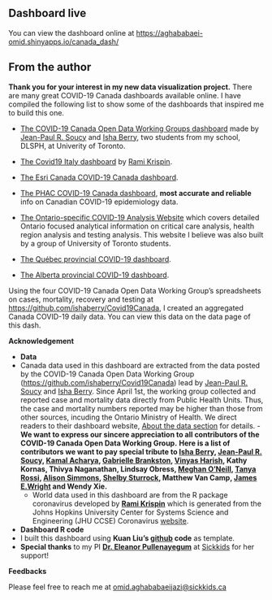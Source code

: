 
<!-- README.md is generated from README.Rmd. Please edit that file -->

## Dashboard live

You can view the dashboard online at
<https://aghababaei-omid.shinyapps.io/canada_dash/>

## From the author

**Thank you for your interest in my new data visualization project.**
There are many great COVID-19 Canada dashboards available online. I have
compiled the following list to show some of the dashboards that inspired
me to build this one.

  - [The COVID-19 Canada Open Data Working Groups
    dashboard](https://art-bd.shinyapps.io/covid19canada/) made by
    [Jean-Paul R. Soucy](https://twitter.com/JPSoucy) and [Isha
    Berry](https://twitter.com/ishaberry2), two students from my school,
    DLSPH, at Univerity of Toronto.

  - [The Covid19 Italy
    dashboard](https://github.com/RamiKrispin/italy_dash) by [Rami
    Krispin](https://twitter.com/Rami_Krispin).

  - [The Esri Canada COVID-19 Canada
    dashboard](https://resources-covid19canada.hub.arcgis.com/).

  - [The PHAC COVID-19 Canada
    dashboard](https://experience.arcgis.com/experience/2f1a13ca0b29422f9b34660f0b705043/),
    **most accurate and reliable** info on Canadian COVID-19
    epidemiology data.

  - [The Ontario-specific COVID-19 Analysis
    Website](https://howsmyflattening.ca/#/analysis) which covers
    detailed Ontario focused analytical information on critical care
    analysis, health region analysis and testing analysis. This website
    I believe was also built by a group of University of Toronto
    students.

  - [The Québec provincial COVID-19
    dashboard](https://www.inspq.qc.ca/covid-19/donnees).

  - [The Alberta provincial COVID-19
    dashboard](https://covid19stats.alberta.ca/).

Using the four COVID-19 Canada Open Data Working Group’s spreadsheets on
cases, mortality, recovery and testing at
<https://github.com/ishaberry/Covid19Canada>, I created an aggregated
Canada COVID-19 daily data. You can view this data on the data page of
this dash.

**Acknowledgement**

  - **Data**
  - Canada data used in this dashboard are extracted from the data
    posted by the COVID-19 Canada Open Data Working Group
    (<https://github.com/ishaberry/Covid19Canada>) lead by [Jean-Paul R.
    Soucy](https://twitter.com/JPSoucy) and [Isha
    Berry](https://twitter.com/ishaberry2). Since April 1st, the working
    group collected and reported case and mortality data directly from
    Public Health Units. Thus, the case and mortality numbers reported
    may be higher than those from other sources, incuding the Ontario
    Ministry of Health. We direct readers to their dashboard website,
    [About the data section](https://art-bd.shinyapps.io/covid19canada/)
    for details. - **We want to express our sincere appreciation to all
    contributors of the COVID-19 Canada Open Data Working Group.**
    **Here is a list of contributors we want to pay special tribute to
    [Isha Berry](https://twitter.com/ishaberry2), [Jean-Paul R.
    Soucy](https://twitter.com/JPSoucy), [Kamal
    Acharya](https://twitter.com/Kamalraj_ach), [Gabrielle
    Brankston](https://twitter.com/GBrankston), [Vinyas
    Harish](https://twitter.com/VinyasHarish), Kathy Kornas, Thivya
    Naganathan, Lindsay Obress, [Meghan
    O’Neill](https://twitter.com/_MeghanONeill), [Tanya
    Rossi](https://twitter.com/DrTanyaRossi), [Alison
    Simmons](https://twitter.com/alisonesimmons), [Shelby
    Sturrock](https://twitter.com/shelbysturrock), Matthew Van Camp,
    [James E.Wright](https://twitter.com/JWright159) and Wendy Xie.**
      - World data used in this dashboard are from the R package
        coronavirus developed by **[Rami
        Krispin](https://github.com/RamiKrispin/coronavirus)** which is
        generated from the Johns Hopkins University Center for Systems
        Science and Engineering (JHU CCSE) Coronavirus
        [website](https://systems.jhu.edu/research/public-health/ncov/).
  - **Dashboard R code**
  - I built this dashboard using **Kuan Liu’s
    [github](https://github.com/Kuan-Liu/canada_dash) code** as
    template.  
  - **Special thanks** to my PI **[Dr. Eleanor
    Pullenayegum](https://twitter.com/EMPullenayegum)** at
    [Sickkids](http://www.sickkids.ca/AboutSickKids/Directory/People/P/Eleanor-Pullenayegum-staff-profile.html)
    for her support\!

**Feedbacks**

Please feel free to reach me at <omid.aghababaeijazi@sickkids.ca>
